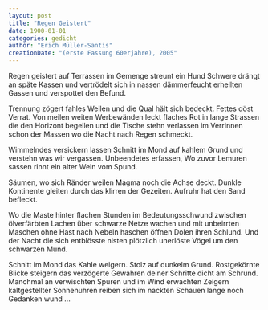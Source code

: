 ```yaml
---
layout: post
title: "Regen Geistert"
date: 1900-01-01
categories: gedicht
author: "Erich Müller-Santis"
creationDate: "(erste Fassung 60erjahre), 2005"
---
```

Regen geistert auf Terrassen
im Gemenge streunt ein Hund
Schwere drängt an späte Kassen
und vertrödelt sich in nassen
dämmerfeucht erhellten Gassen
und verspottet den Befund.

Trennung zögert fahles Weilen
und die Qual hält sich bedeckt.
Fettes döst Verrat. Von meilen
weiten Werbewänden leckt
flaches Rot in lange Strassen
die den Horizont begeilen
und die Tische stehn verlassen
im Verrinnen schon der Massen
wo die Nacht nach Regen schmeckt.

Wimmelndes versickern lassen
Schnitt im Mond auf kahlem Grund
und verstehn was wir vergassen.
Unbeendetes erfassen,
Wo zuvor Lemuren sassen
rinnt ein alter Wein vom Spund.

Säumen, wo sich Ränder weilen
Magma noch die Achse deckt.
Dunkle Kontinente gleiten
durch das klirren der Gezeiten.
Aufruhr hat den Sand befleckt.

Wo die Maste hinter flachen
Stunden im Bedeutungsschwund
zwischen ölverfärbten Lachen
über schwarze Netze wachen
und mit unbeirrten Maschen
ohne Hast nach Nebeln haschen
öffnen Dolen ihren Schlund.
Und der Nacht die sich entblösste
nisten plötzlich unerlöste
Vögel um den schwarzen Mund.

Schnitt im Mond
das Kahle weigern.
Stolz auf dunkelm Grund.
Rostgekörnte Blicke steigern
das verzögerte Gewahren
deiner Schritte dicht am Schrund.
Manchmal an verwischten Spuren
und im Wind erwachten Zeigern
kaltgestellter Sonnenuhren
reiben sich im nackten Schauen
lange noch Gedanken wund …
